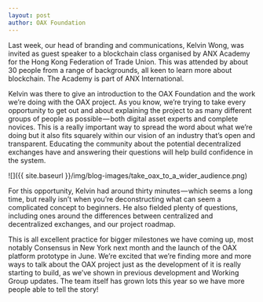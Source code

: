 ```yaml
---
layout: post
author: OAX Foundation
---
```

Last week, our head of branding and communications, Kelvin Wong, was invited as guest speaker to a blockchain class organised by ANX Academy for the Hong Kong Federation of Trade Union. This was attended by about 30 people from a range of backgrounds, all keen to learn more about blockchain. The Academy is part of ANX International.

Kelvin was there to give an introduction to the OAX Foundation and the work we’re doing with the OAX project. As you know, we’re trying to take every opportunity to get out and about explaining the project to as many different groups of people as possible — both digital asset experts and complete novices. This is a really important way to spread the word about what we’re doing but it also fits squarely within our vision of an industry that’s open and transparent. Educating the community about the potential decentralized exchanges have and answering their questions will help build confidence in the system.

![]({{ site.baseurl }}/img/blog-images/take_oax_to_a_wider_audience.png)

For this opportunity, Kelvin had around thirty minutes — which seems a long time, but really isn’t when you’re deconstructing what can seem a complicated concept to beginners. He also fielded plenty of questions, including ones around the differences between centralized and decentralized exchanges, and our project roadmap.

This is all excellent practice for bigger milestones we have coming up, most notably Consensus in New York next month and the launch of the OAX platform prototype in June. We’re excited that we’re finding more and more ways to talk about the OAX project just as the development of it is really starting to build, as we’ve shown in previous development and Working Group updates. The team itself has grown lots this year so we have more people able to tell the story!

